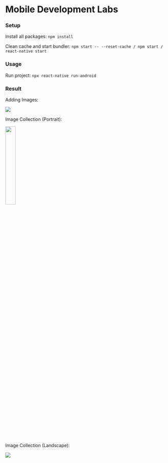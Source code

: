 # Mobile Development Labs

### Setup

Install all packages:
`npm install`

Clean cache and start bundler:
`npm start -- --reset-cache / npm start / react-native start `

### Usage

Run project:
`npx react-native run-android`

### Result

Adding Images:

<img src="demo-lab5.gif">

Image Collection (Portrait):

<img src="https://i.imgur.com/KI4054i.png" height="25%" width="25%">

Image Collection (Landscape):

<img src="https://i.imgur.com/GkxANvZ.png" >
